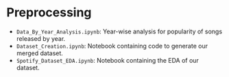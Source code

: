 # Preprocessing

- `Data_By_Year_Analysis.ipynb`: Year-wise analysis for popularity of songs released by year.
- `Dataset_Creation.ipynb`: Notebook containing code to generate our merged dataset.
- `Spotify_Dataset_EDA.ipynb`: Notebook containing the EDA of our dataset.
